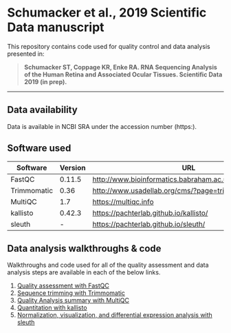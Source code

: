 # Schumacker et al., 2019 Scientific Data manuscript

This repository contains code used for quality control and data analysis presented in: 

> **Schumacker ST, Coppage KR, Enke RA. RNA Sequencing Analysis of the Human Retina and Associated Ocular Tissues. Scientific Data 2019 (in prep).**

----

## Data availability

Data is available in NCBI SRA under the accession number (https:).

## Software used

| Software | Version | URL | 
| --- | --- | --- |
| FastQC | 0.11.5 | http://www.bioinformatics.babraham.ac.uk/projects/fastqc/ |
| Trimmomatic | 0.36 | http://www.usadellab.org/cms/?page=trimmomatic  |
| MultiQC | 1.7 | https://multiqc.info|
| kallisto | 0.42.3 | https://pachterlab.github.io/kallisto/ |
| sleuth | - | https://pachterlab.github.io/sleuth/ |

## Data analysis walkthroughs & code

Walkthroughs and code used for all of the quality assessment and data analysis steps are available in each of the below links.

1. [Quality assessment with FastQC](https://github.com/enkera/Enkera-Marcello-scidata2018-Celegans-rnaseq-diet/blob/master/walkthroughs-code/fastqc)
2. [Sequence trimming with Trimmomatic](https://github.com/enkera/Enkera-Marcello-scidata2018-Celegans-rnaseq-diet/blob/master/walkthroughs-code/trimmomatic)
3. [Quality Analysis summary with MultiQC](https://github.com/enkera/Enkera-Marcello-scidata2018-Celegans-rnaseq-diet/blob/master/walkthroughs-code/MutliQC)
3. [Quantitation with kallisto](https://github.com/enkera/Enkera-Marcello-scidata2018-Celegans-rnaseq-diet/blob/master/walkthroughs-code/kallisto)
4. [Normalization, visualization, and differential expression analysis with sleuth](https://github.com/enkera/Enkera-Marcello-scidata2018-Celegans-rnaseq-diet/blob/master/walkthroughs-code/sleuth)
